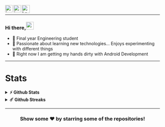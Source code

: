  <a href="https://www.linkedin.com/in/molecule03/">
    <img align="left" alt="Lavesh Salaskar. | Linkedin" width="24px" src="https://github.com/TheDudeThatCode/TheDudeThatCode/blob/master/Assets/Linkedin.svg" />
 </a>
 <a href="https://www.instagram.com/molecules03">
    <img align="left" alt="Lavesh Salaskar. | Instagram" width="24px" src="https://github.com/TheDudeThatCode/TheDudeThatCode/blob/master/Assets/Instagram.svg" />
 </a>
  <a href="mailto:laveshsalaskar619@gmail.com">
    <img align="left" alt="Lavesh Salaskar. | Gmail" width="26px" src="https://github.com/TheDudeThatCode/TheDudeThatCode/blob/master/Assets/Gmail.svg" />
 </a>
 <br>
 
 ---------------------------------------------------------------------------------------------------------------------------------------------------------------------------------

### Hi there,<img src="https://raw.githubusercontent.com/iampavangandhi/iampavangandhi/master/gifs/Hi.gif" width="25px"> 


- 🔭 Final year Engineering student
- 💬 Passionate about learning new technologies... Enjoys experimenting with different things
- 🌱 Right now I am getting my hands dirty with Android Development


---------------------------------------------------------------------------------------------------------------------------------------------------------------------------------
# Stats #

<details>	
  <summary><b>⚡ Github Stats</b></summary> <br>

<img height="180em" src="https://github-readme-stats.vercel.app/api?username=molecule03&show_icons=true&hide_border=true&&count_private=true&include_all_commits=true" /> &nbsp; &nbsp;
<img height="180em" src="https://github-readme-stats.vercel.app/api/top-langs/?username=molecule03&exclude_repo=KNN-Image-Classification&show_icons=true&hide_border=true&layout=compact&langs_count=8"/>
</details>

<details>	
  <summary><b>☄️ Github Streaks</b></summary> <br>

<img height="180em" src="https://github-readme-streak-stats.herokuapp.com/?user=molecule03&hide_border=true" />
</details>

---------------------------------------------------------------------------------------------------------------------------------------------------------------------------------

<div align="center">

### Show some ❤️ by starring some of the repositories!

</div>
